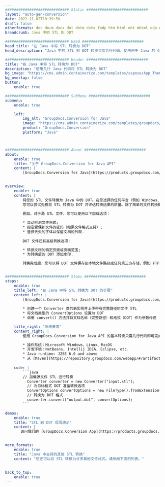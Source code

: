 ```yaml
---
############################# Static ############################
layout: "auto-gen-conversion"
date: 2022-11-02T19:39:58
draft: false
otherformats: doc docm docx dot dotm dotx fodp htm html mht mhtml odp odt otp pot potm potx pps ppsm ppsx ppt pptm pptx rtf
breadcrumb: Java 中的 STL 到 DOT

############################# Head ############################
head_title: "在 Java 中将 STL 转换为 DOT"
head_description: "Java 中的 STL 到 DOT 转换只需几行代码。使用用于 Java 的 GroupDocs 文档转换 API 转换 160 多种文件格式"

############################# Header ############################
title: "在 Java 中将 STL 转换为 DOT"
description: "使用几行 Java 代码将 STL 转换为 DOT"
bg_image: "https://cms.admin.containerize.com/templates/aspose/App_Themes/V3/images/bg/header1.png"
bg_overlay: false
button:
    enable: true

############################# SubMenu ############################
submenu:
    enable: true

    left:
        img_alt: "GroupDocs.Conversion for Java"
        image: "https://cms.admin.containerize.com/templates/groupdocs/images/product-logos/90x90-noborder/groupdocs-conversion-java.png"
        product: "GroupDocs.Conversion"
        platform: "Java"



############################# About ############################
about:
    enable: true
    title: "关于 GroupDocs.Conversion for Java API"
    content: |
        [GroupDocs.Conversion for Java](https://products.groupdocs.com/conversion/java/) 是一种高级文件格式转换 API，用于在 Microsoft Office、OpenDocument、PDF、HTML、电子邮件、CAD 等流行图像和文档格式之间进行转换。只需几行代码即可完成更多工作。本机 API 会自动检测原始文档的格式，并提供许多选项来自定义转换后的文档。除了从文档中提取信息的功能外，它还默认支持将转换结果缓存到本地磁盘。但是，任何类型的缓存存储都可以通过实施适当的接口来支持 - Amazon S3、Dropbox、Google Drive、Windows Azure、Reddis 或任何其他接口。
    

overview:
    enable: true
    content: |
        将您的 STL 文件转换为 Java 中的 DOT。在您选择的任何平台（例如 Windows、Linux、macOS）上，只需几行 Java 代码。
        您可以尝试免费将 STL 转换为 DOT 并评估转换结果的质量。除了简单的文件转换脚本外，您还可以尝试更复杂的选项来加载 STL 源文件并存储 DOT 输出。 
        
        例如，对于源 STL 文件，您可以使用以下加载选项：

        * 自动检测文件格式;
        * 指定受保护文件的密码（如果文件格式支持）;
        * 替换丢失的字体以保留文档的外观.
        
        DOT 文件还有高级转换选项：

        * 转换文档的特定页面或页面范围;
        * 为转换后的 DOT 添加水印.

        转换完成后，您可以将 DOT 文件保存到本地文件路径或任何第三方存储，例如 FTP、Amazon S3、Google Drive、Dropbox 等。请注意 - 转换 STL到 DOT，您不需要安装任何额外的软件，例如 MS Office、Open Office、Adobe Acrobat Reader 等。


############################# Steps ############################
steps:
    enable: true
    title_left: "在 Java 中将 STL 转换为 DOT 的步骤"
    content_left: |
        [GroupDocs.Conversion for Java](https://products.groupdocs.com/conversion/java/) 允许开发人员使用几行代码轻松地将 STL 文件转换为 DOT。
        
        * 创建一个 Converter 类的新实例并上传带有完整路径的文件 STL
        * 将文档类型的 ConvertOptions 设置为 DOT
        * 调用 convert() 方法并将文档名称（完整路径）和格式（DOT）作为参数传递

    title_right: "系统要求"
    content_right: |
        使用 GroupDocs.Conversion for Java API 的基本转换只需几行代码即可完成。所有主要平台和操作系统都支持我们的 API。在执行以下代码之前，请确保您的系统上安装了以下先决条件。

        * 操作系统：Microsoft Windows、Linux、MacOS
        * 开发环境：NetBeans, Intellij IDEA, Eclipse, etc.
        * Java runtime: J2SE 6.0 and above
        * 从 [Maven](https://repository.groupdocs.com/webapp/#/artifacts/browse/tree/General/repo/com/groupdocs/groupdocs-conversion) 获取最新的 GroupDocs.Conversion for Java
         
    code: |
        ```java    
        // 加载源文件 STL 进行转换
          Converter converter = new Converter("input.stl");
          // 为目标格式 DOT 准备转换选项
          ConvertOptions convertOptions = new FileType().fromExtension("dot").getConvertOptions();
          // 转换为 DOT 格式
          converter.convert("output.dot", convertOptions);
        ```

demos:
    enable: true
    title: "STL 到 DOT 现场演示"
    content: |
       访问我们的 [GroupDocs.Conversion App](https://products.groupdocs.app/conversion/family) 网站并立即尝试 STL 到 DOT 转换。免费演示具有以下好处
          

more_formats:
    enable: true
    title: "Java 中支持的其他 STL 转换"
    content: "您还可以将 STL 转换为许多其他文件格式。请参阅下面的列表。"
       
       
back_to_top:
    enable: true
---
```

